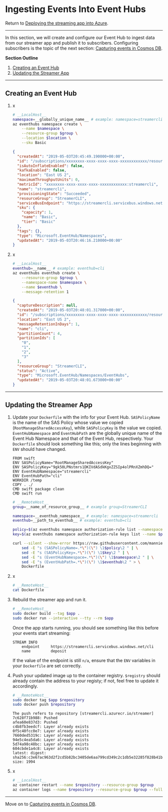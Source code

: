 # Ingesting Events Into Event Hubs
Return to [Deploying the streaming app into Azure](ACI.md).



---



In this section, we will create and configure our Event Hub to ingest data from our streamer app and publish it to subscribers. Configuring subscribers is the topic of the next section: [Capturing events in Cosmos DB](LogicApps.md).

**Section Outline**
1. [Creating an Event Hub](#creating-an-event-hub)
1. [Updating the Streamer App](#updating-the-streamer-app)



---



## Creating an Event Hub

1. x
    ```sh
    # __LocalHost__
    namespace=__globally_unique_name__ # example: namespace=streamercli
    az eventhubs namespace create \
        --name $namespace \
        --resource-group $group \
        --location $location \
        --sku Basic
    ```
    ```json
    {
      "createdAt": "2019-05-03T20:45:49.190000+00:00",
      "id": "/subscriptions/xxxxxxxx-xxxx-xxxx-xxxx-xxxxxxxxxxxx/resourceGroups/StreamerCLI/providers/Microsoft.EventHub/namespaces/streamercli",
      "isAutoInflateEnabled": false,
      "kafkaEnabled": false,
      "location": "East US 2",
      "maximumThroughputUnits": 0,
      "metricId": "xxxxxxxx-xxxx-xxxx-xxxx-xxxxxxxxxxxx:streamercli",
      "name": "streamercli",
      "provisioningState": "Succeeded",
      "resourceGroup": "StreamerCLI",
      "serviceBusEndpoint": "https://streamercli.servicebus.windows.net:443/",
      "sku": {
        "capacity": 1,
        "name": "Basic",
        "tier": "Basic"
      },
      "tags": {},
      "type": "Microsoft.EventHub/Namespaces",
      "updatedAt": "2019-05-03T20:46:16.210000+00:00"
    }
    ```

1. x
    ```sh
    # __LocalHost__
    eventhub=__name__ # example: eventhub=cli
    az eventhubs eventhub create \
        --resource-group $group \
        --namespace-name $namespace \
        --name $eventhub \
        --message-retention 1
    ```
    ```json
    {
      "captureDescription": null,
      "createdAt": "2019-05-03T20:48:01.317000+00:00",
      "id": "/subscriptions/xxxxxxxx-xxxx-xxxx-xxxx-xxxxxxxxxxxx/resourceGroups/StreamerCLI/providers/Microsoft.EventHub/namespaces/streamercli/eventhubs/cli",
      "location": "East US 2",
      "messageRetentionInDays": 1,
      "name": "cli",
      "partitionCount": 4,
      "partitionIds": [
        "0",
        "1",
        "2",
        "3"
      ],
      "resourceGroup": "StreamerCLI",
      "status": "Active",
      "type": "Microsoft.EventHub/Namespaces/EventHubs",
      "updatedAt": "2019-05-03T20:48:01.673000+00:00"
    }
    ```



---



## Updating the Streamer App

1. Update your `Dockerfile` with the info for your Event Hub. `SASPolicyName` is the name of the SAS Policy whose value we copied (`RootManageSharedAccessKey`), while `SASPolicyKey` is the value we copied. `EventHubNamespace` and `EventHubPath` are the globally unique name of the Event Hub Namespace and that of the Event Hub, respectively. Your `Dockerfile` should look something like this; only the lines beginning with `ENV` should have changed.
    ```
    FROM swift
    ENV SASPolicyName="RootManageSharedAccessKey"
    ENV SASPolicyKey="9gk50LPNstmrs1DKIVdASdkKgxZZSIp4olPRnXZmhDQ="
    ENV EventHubNamespace="streamercli"
    ENV EventHubPath="cli"
    WORKDIR /temp
    COPY . ./
    CMD swift package clean
    CMD swift run
    ```
    ```sh
    # __RemoteHost__
    group=__name_of_resource_group__ # example group=StreamerCLI

    namespace=__eventhub_namespace__ # example: namespace=streamercli
    eventhub=__path_to_eventhub__ # example: eventhub=cli

    policy=$(az eventhubs namespace authorization-rule list --namespace-name $namespace --resource-group $group --query "[?contains(rights, 'Send')].name" --output tsv | head -n 1)
    key=$(az eventhubs namespace authorization-rule keys list --name $policy --namespace-name $namespace --resource-group $group --query primaryKey --output tsv)

    curl --silent --show-error https://raw.githubusercontent.com/mannie/EventStreamer/master/Dockerfile | \
        sed -E "s (SASPolicyName=.*\")(\") \1$policy\2 " | \
        sed -E "s (SASPolicyKey=.*\")(\") \1$key\2 " | \
        sed -E "s (EventHubNamespace=.*\")(\") \1$namespace\2 " | \
        sed -E "s (EventHubPath=.*\")(\") \1$eventhub\2 " > \
        Dockerfile
    ```

1. x
    ```sh
    # __RemoteHost__
    cat Dockerfile
    ```

1. Rebuild the streamer app and run it.
    ```sh
    # __RemoteHost__
    sudo docker build --tag $app .
    sudo docker run --interactive --tty --rm $app
    ```
    Once the app starts running, you should see something like this before your events start streaming:
    ```
    STREAM INFO
    	endpoint	 https://streamercli.servicebus.windows.net/cli
    	name		 deposit
    ```
    If the value of the endpoint is still `n/a`, ensure that the `ENV` variables in your `Dockerfile` are set correctly.

1. Push your updated image up to the container registry. `$registry` should already contain the address to your registy; if not, feel free to update it accordingly.
    ```sh
    # __RemoteHost__
    sudo docker tag $app $repository
    sudo docker push $repository
    ```

    ```
    The push refers to repository [streamercli.azurecr.io/streamer]
    7c628f71b988: Pushed
    afea60e837d3: Pushed
    c4b8fb3eedcf: Layer already exists
    0f5c40fcc0e7: Layer already exists
    7660ded5319c: Layer already exists
    94e5c4ea5da6: Layer already exists
    5d74a98c48bc: Layer already exists
    604cbde1a4c8: Layer already exists
    latest: digest: sha256:c3e67ac963d2f2cd5b82bc3405de6aa799cd349c2c1db5e32285f828b41b815a size: 1994
    ```

1. x
    ```sh
    # __LocalHost__
    az container restart --name $repository --resource-group $group
    az container logs --name $repository --resource-group $group --follow
    ```



---



Move on to [Capturing events in Cosmos DB](LogicApps.md).
